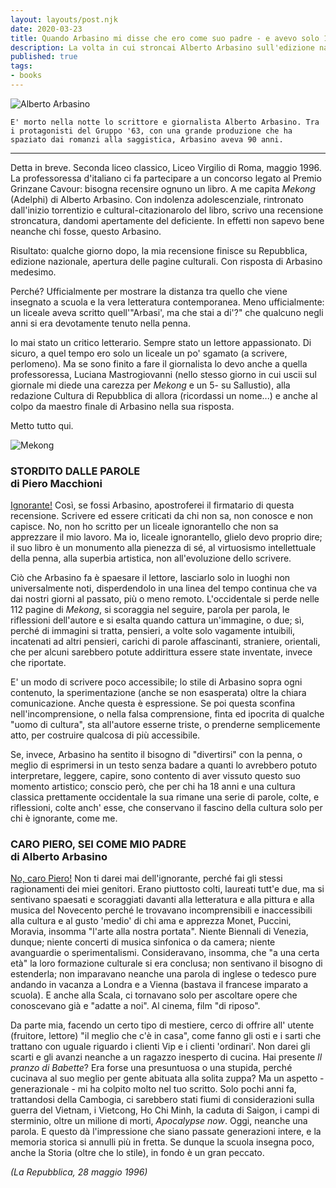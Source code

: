 ```yaml
---
layout: layouts/post.njk
date: 2020-03-23
title: Quando Arbasino mi disse che ero come suo padre - e avevo solo 17 anni
description: La volta in cui stroncai Alberto Arbasino sull'edizione nazionale di Repubblica.
published: true
tags:
- books
---
```


![Alberto Arbasino](/assets/images/vault/arbasino.jpg)


`E' morto nella notte lo scrittore e giornalista Alberto Arbasino. Tra i protagonisti del Gruppo '63, con una grande produzione che ha spaziato dai romanzi alla saggistica, Arbasino aveva 90 anni.` 

---

Detta in breve. Seconda liceo classico, Liceo Virgilio di Roma, maggio 1996. La professoressa d'italiano ci fa partecipare a un concorso legato al Premio Grinzane Cavour: bisogna recensire ognuno un libro. A me capita _Mekong_ (Adelphi) di Alberto Arbasino. Con indolenza adolescenziale, rintronato dall'inizio torrentizio e cultural-citazionarolo del libro, scrivo una recensione stroncatura, dandomi apertamente del deficiente. In effetti non sapevo bene neanche chi fosse, questo Arbasino. 

Risultato: qualche giorno dopo, la mia recensione finisce su Repubblica, edizione nazionale, apertura delle pagine culturali. Con risposta di Arbasino medesimo. 

Perché? Ufficialmente per mostrare la distanza tra quello che viene insegnato a scuola e la vera letteratura contemporanea. Meno ufficialmente: un liceale aveva scritto quell'"Arbasi', ma che stai a di'?" che qualcuno negli anni si era devotamente tenuto nella penna. 

Io mai stato un critico letterario. Sempre stato un lettore appassionato. Di sicuro, a quel tempo ero solo un liceale un po' sgamato (a scrivere, perlomeno). Ma se sono finito a fare il giornalista lo devo anche a quella professoressa, Luciana Mastrogiovanni (nello stesso giorno in cui uscii sul giornale mi diede una carezza per _Mekong_ e un 5- su Sallustio), alla redazione Cultura di Repubblica di allora (ricordassi un nome...) e anche al colpo da maestro finale di Arbasino nella sua risposta. 

Metto tutto qui. 


![Mekong](/assets/images/vault/mekong2.jpg)


### STORDITO DALLE PAROLE<br>di Piero Macchioni
[Ignorante!](https://ricerca.repubblica.it/repubblica/archivio/repubblica/1996/05/28/stordito-dalle-parole.html) Così, se fossi Arbasino, apostroferei il firmatario di questa recensione. Scrivere ed essere criticati da chi non sa, non conosce e non capisce. No, non ho scritto per un liceale ignorantello che non sa apprezzare il mio lavoro. 
Ma io, liceale ignorantello, glielo devo proprio dire; il suo libro è un monumento alla pienezza di sé, al virtuosismo intellettuale della penna, alla superbia artistica, non all'evoluzione dello scrivere. 

Ciò che Arbasino fa è spaesare il lettore, lasciarlo solo in luoghi non universalmente noti, disperdendolo in una linea del tempo continua che va dai nostri giorni al passato, più o meno remoto. L'occidentale si perde nelle 112 pagine di _Mekong_, si scoraggia nel seguire, parola per parola, le riflessioni dell'autore e si esalta quando cattura un'immagine, o due; sì, perché di immagini si tratta, pensieri, a volte solo vagamente intuibili, incatenati ad altri pensieri, carichi di parole affascinanti, straniere, orientali, che per alcuni sarebbero potute addirittura essere state inventate, invece che riportate. 

E' un modo di scrivere poco accessibile; lo stile di Arbasino sopra ogni contenuto, la sperimentazione (anche se non esasperata) oltre la chiara comunicazione. Anche questa è espressione. Se poi questa sconfina nell'incomprensione, o nella falsa comprensione, finta ed ipocrita di qualche "uomo di cultura", sta all'autore esserne triste, o prenderne semplicemente atto, per costruire qualcosa di più accessibile. 

Se, invece, Arbasino ha sentito il bisogno di "divertirsi" con la penna, o meglio di esprimersi in un testo senza badare a quanti lo avrebbero potuto interpretare, leggere, capire, sono contento di aver vissuto questo suo momento artistico; conscio però, che per chi ha 18 anni e una cultura classica prettamente occidentale la sua rimane una serie di parole, colte, e riflessioni, colte anch' esse, che conservano il fascino della cultura solo per chi è ignorante, come me.


### CARO PIERO, SEI COME MIO PADRE<br>di Alberto Arbasino

[No, caro Piero!](https://ricerca.repubblica.it/repubblica/archivio/repubblica/1996/05/28/caro-piero-sei-come-mio-padre.html) Non ti darei mai dell'ignorante, perché fai gli stessi ragionamenti dei miei genitori. Erano piuttosto colti, laureati tutt'e due, ma si sentivano spaesati e scoraggiati davanti alla letteratura e alla pittura e alla musica del Novecento perché le trovavano incomprensibili e inaccessibili alla cultura e al gusto 'medio' di chi ama e apprezza Monet, Puccini, Moravia, insomma "l'arte alla nostra portata". Niente Biennali di Venezia, dunque; niente concerti di musica sinfonica o da camera; niente avanguardie o sperimentalismi. Consideravano, insomma, che "a una certa età" la loro formazione culturale si era conclusa; non sentivano il bisogno di estenderla; non imparavano neanche una parola di inglese o tedesco pure andando in vacanza a Londra e a Vienna (bastava il francese imparato a scuola). E anche alla Scala, ci tornavano solo per ascoltare opere che conoscevano già e "adatte a noi". Al cinema, film "di riposo". 

Da parte mia, facendo un certo tipo di mestiere, cerco di offrire all' utente (fruitore, lettore) "il meglio che c'è in casa", come fanno gli osti e i sarti che trattano con uguale riguardo i clienti Vip e i clienti 'ordinari'. Non darei gli scarti e gli avanzi neanche a un ragazzo inesperto di cucina. Hai presente _Il pranzo di Babette_? Era forse una presuntuosa o una stupida, perché cucinava al suo meglio per gente abituata alla solita zuppa? 
Ma un aspetto - generazionale - mi ha colpito molto nel tuo scritto. Solo pochi anni fa, trattandosi della Cambogia, ci sarebbero stati fiumi di considerazioni sulla guerra del Vietnam, i Vietcong, Ho Chi Minh, la caduta di Saigon, i campi di sterminio, oltre un milione di morti, _Apocalypse now_. Oggi, neanche una parola. E questo dà l'impressione che siano passate generazioni intere, e la memoria storica si annulli più in fretta. Se dunque la scuola insegna poco, anche la Storia (oltre che lo stile), in fondo è un gran peccato.

_(La Repubblica, 28 maggio 1996)_